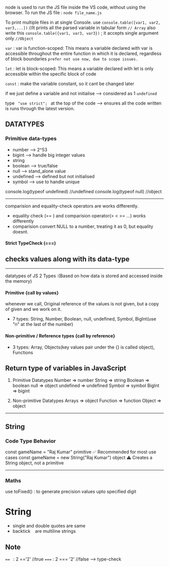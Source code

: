 node is used to run the JS file inside the VS code, without using the browser.
To run the JS file : `node file_name.js`

To print multiple files in at single Console.
use `console.table([var1, var2, var3,...])` //It prints all the parsed variable in tabular form `// Array`
also write this `console.table({var1, var3, var3})` ; it accepts single argument only `//Object`


<!-- VAriable initialisation -->
`var` : var is function-scoped: This means a variable declared with var is accessible throughout the entire function in which it is declared, regardless of block boundaries ```prefer not use now, due to scope issues.```

`let` : let is block-scoped: This means a variable declared with let is only accessible within the specific block of code

`const` : make the variable constant, so it cant be changed later

if we just define a variable and not initialise --> considered as 1 `undefined`


<!-- To ensure all the code runs as of latest version, not run like by previous/older engine -->
type `  "use strict";  ` at the top of the code --> ensures all the code written is runs through the latest version.



## DATATYPES
### Primitive data-types
- number    -->  2^53
- bigint    --> handle big integer values
- string
- boolean   --> true/false
- null      --> stand_alone value
- undefined --> defined but not initialised
- symbol    --> use to handle unique

<!-- typeof() : finds type  {note braces after typeof is optional}-->
console.log(typeof undefined) //undefined
console.log(typeof null) //object


---
<!-- 04_Comparisions -->
comparision and equality-check operators are works differently.

- equality check (== ) and comparision operator(>  <   >= ...) works differently
- comparision convert NULL to a number, treating it as 0, but equality doesnt.

#### Strict TypeCheck (===) 
checks values along with its data-type
---


---
<!-- SOME INTERVIEW QUESTIONS -->
datatypes of JS
2 Types :(Based on how data is stored and accessed inside the memory)

#### Primitive         {call by values}
whenever we call, Original reference of the values is not given, but a copy of given and we work on it.
- 7 types:  String, Number, Boolean, null, undefined, Symbol, BigInt(use "n" at the last of the number)

#### Non-primitive / Reference types {call by reference}
- 3 types: Array, Objects(key values pair under the {} is called object), Functions


## Return type of variables in JavaScript
1) Primitive Datatypes
       Number => number
       String  => string
       Boolean  => boolean
       null  => object
       undefined  =>  undefined
       Symbol  =>  symbol
       BigInt  =>  bigint

2) Non-primitive Datatypes
       Arrays  =>  object
       Function  =>  function
       Object  =>  object
---


## String
### Code                                             Type                        Behavior
const gameName = "Raj Kumar"                     primitive            ✅ Recommended for most use cases
const gameName = new String("Raj Kumar")         object        ⚠️ Creates a String object, not a primitive

---
### Maths
use toFixed() : to generate precision values upto specified digit


# String
- single and double quotes are same
- backtick ` ` are multiline strings

## Note
`== ` :   2 =='2'    //true
`===` :   2 === '2'  //false         --> type-check